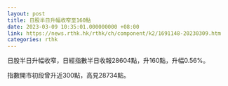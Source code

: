 ```yaml
---
layout: post
title: 日股半日升幅收窄至160點
date: 2023-03-09 10:35:01.000000000 +08:00
link: https://news.rthk.hk/rthk/ch/component/k2/1691148-20230309.htm
categories: rthk
---
```


日股半日升幅收窄，日經指數半日收報28604點，升160點，升幅0.56%。

指數開市初段曾升近300點，高見28734點。
